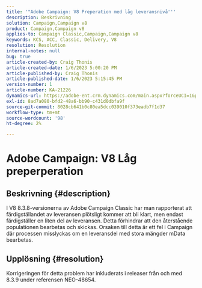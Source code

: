 ```yaml
---
title: '"Adobe Campaign: V8 Preperation med låg leveransnivå'''
description: Beskrivning
solution: Campaign,Campaign v8
product: Campaign,Campaign v8
applies-to: Campaign Classic,Campaign,Campaign v8
keywords: KCS, ACC, Classic, Delivery, V8
resolution: Resolution
internal-notes: null
bug: true
article-created-by: Craig Thonis
article-created-date: 1/6/2023 5:00:20 PM
article-published-by: Craig Thonis
article-published-date: 1/6/2023 5:15:45 PM
version-number: 1
article-number: KA-21226
dynamics-url: https://adobe-ent.crm.dynamics.com/main.aspx?forceUCI=1&pagetype=entityrecord&etn=knowledgearticle&id=dea8e698-e38d-ed11-81ac-6045bd006149
exl-id: 8ad7a080-bfd2-48a6-bb90-c431d0dbfa9f
source-git-commit: 8028cb641b0c80ea5dcc039010f373eadb7f1d37
workflow-type: tm+mt
source-wordcount: '98'
ht-degree: 2%

---
```


# Adobe Campaign: V8 Låg preperperation

## Beskrivning {#description}


I V8 8.3.8-versionerna av Adobe Campaign Classic har man rapporterat att färdigställandet av leveransen plötsligt kommer att bli klart, men endast färdigställer en liten del av leveransen. Detta förhindrar att den återstående populationen bearbetas och skickas. Orsaken till detta är ett fel i Campaign där processen misslyckas om en leveransdel med stora mängder mData bearbetas.


## Upplösning {#resolution}


Korrigeringen för detta problem har inkluderats i releaser från och med 8.3.9 under referensen NEO-48654.
